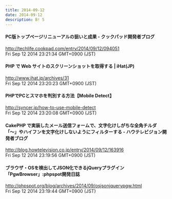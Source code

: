 ```yaml
---
title: 2014-09-12
date: 2014-09-12
description: B! 5
---
```


#### PC版トップページリニューアルの狙いと成果 - クックパッド開発者ブログ
http://techlife.cookpad.com/entry/2014/09/12/094051<br>
Fri Sep 12 2014 23:21:34 GMT+0900 (JST)<br>


#### PHP で Web サイトのスクリーンショットを取得する | iHat(JP)
http://www.ihat.jp/archives/31<br>
Fri Sep 12 2014 23:20:23 GMT+0900 (JST)<br>


#### PHPでPCとスマホを判別する方法【Mobile Detect】
http://syncer.jp/how-to-use-mobile-detect<br>
Fri Sep 12 2014 23:20:08 GMT+0900 (JST)<br>


#### CakePHP で実装したメール送信フォームで、文字化けしがちな全角チルダ「〜」やハイフンを文字化けしないようにフィルターする - ハウテレビジョン開発者ブログ
http://blog.howtelevision.co.jp/entry/2014/09/12/163916<br>
Fri Sep 12 2014 23:19:56 GMT+0900 (JST)<br>


#### ブラウザ・OSを検出してJSON化できるjQueryプラグイン「PgwBrowser」:phpspot開発日誌
http://phpspot.org/blog/archives/2014/09/osjsonjquerypgw.html<br>
Fri Sep 12 2014 23:19:44 GMT+0900 (JST)<br>


